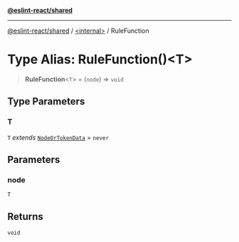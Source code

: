 [**@eslint-react/shared**](../../README.md)

***

[@eslint-react/shared](../../README.md) / [\<internal\>](../README.md) / RuleFunction

# Type Alias: RuleFunction()\<T\>

> **RuleFunction**\<`T`\> = (`node`) => `void`

## Type Parameters

### T

`T` *extends* [`NodeOrTokenData`](../interfaces/NodeOrTokenData.md) = `never`

## Parameters

### node

`T`

## Returns

`void`
